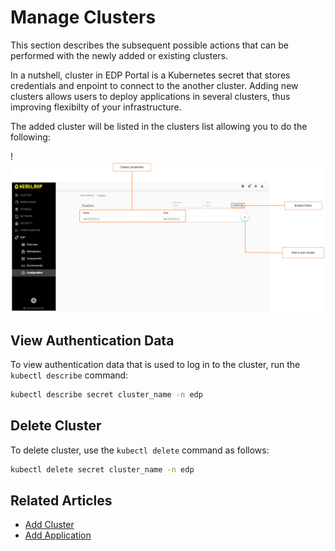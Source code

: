# Manage Clusters

This section describes the subsequent possible actions that can be performed with the newly added or existing clusters.

In a nutshell, cluster in EDP Portal is a Kubernetes secret that stores credentials and enpoint to connect to the another cluster. Adding new clusters allows users to deploy applications in several clusters, thus improving flexibilty of your infrastructure.

The added cluster will be listed in the clusters list allowing you to do the following:

!![Clusters list](../assets/user-guide/edp-portal-cluster-overview.png "Clusters list")

## View Authentication Data

To view authentication data that is used to log in to the cluster, run the `kubectl describe` command:

  ```bash
  kubectl describe secret cluster_name -n edp
  ```

## Delete Cluster

To delete cluster, use the `kubectl delete` command as follows:

  ```bash
  kubectl delete secret cluster_name -n edp
  ```

## Related Articles

* [Add Cluster](../user-guide/add-cluster.md)
* [Add Application](../user-guide/add-application.md)
